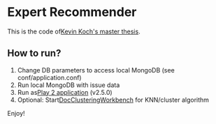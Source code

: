 # Expert Recommender

This is the code of[Kevin Koch's master thesis](https://wwwmatthes.in.tum.de/pages/1v8023c2kodm1/Masterarbeit-von-Kevin-Koch).

## How to run?
1. Change DB parameters to access local MongoDB (see conf/application.conf)
2. Run local MongoDB with issue data
3. Run as[Play 2 application](https://www.playframework.com/documentation/2.5.x/JavaHome) (v2.5.0)
4. Optional: Start[DocClusteringWorkbench](https://github.com/sebischair/DocClusteringWorkbench/pull/2) for KNN/cluster algorithm

Enjoy!